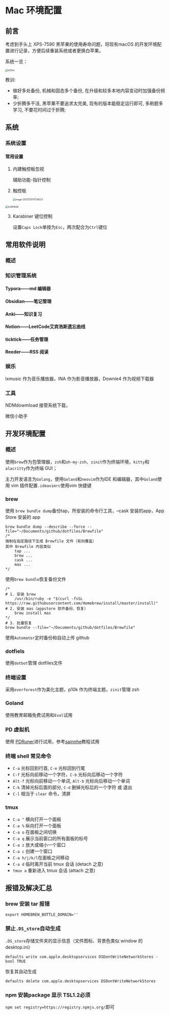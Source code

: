 # Mac 环境配置

## 前言

考虑到手头上 XPS-7590 黑苹果的使用寿命问题，将现有macOS 的开发环境配置进行记录，方便后续重装系统或者更换白苹果。

系统一览：

<img src="https://cdn.jsdelivr.net/gh/flyingchase/Private-Img@master/uPic/IrOAnt.png" alt="IrOAnt" style="zoom:50%;" />

教训:

- 做好多处备份, 机械和固态多个备份, 在升级和较多本地内容变动时加强备份频率;
- 少折腾多干活, 黑苹果不要追求太完美, 现有的版本能稳定运行即可, 多刷题多学习, 不要花时间过于折腾;

## 系统

### 系统设置



#### 常用设置

1. 内建触控板忽视

   辅助功能-指针控制

2. 触控板

   <img src="https://cdn.jsdelivr.net/gh/flyingchase/Private-Img@master/uPic/image-20211215111738321.png" alt="image-20211215111738321" style="zoom:50%;" />

<img src="https://cdn.jsdelivr.net/gh/flyingchase/Private-Img@master/uPic/5mWWsN.png" alt="5mWWsN" style="zoom:50%;" />



3. Karabiner 键位控制

   设置`Caps Lock`单按为`Esc`，两次配合为`Ctrl`键位

   

## 常用软件说明

### 概述



### 知识管理系统

#### Typora——md 编辑器

#### Obsidian——笔记管理

#### Anki——知识复习

#### Notion——LeetCode艾宾浩斯遗忘曲线

#### ticktick——任务管理

#### Reeder——RSS 阅读

### 娱乐

lxmusic 作为音乐播放器，INA 作为影音播放器，Downie4 作为视频下载器

### 工具

NDMdowmload 接管系统下载，

微信小助手

## 开发环境配置

### 概述

使用`brew`作为包管理器，`zsh`和`oh-my-zsh`、`zinit`作为终端环境，`kitty`和`alacritty`作为终端 GUI；

主力开发语言为`Golang`，使用`Goland`和`neovim`作为IDE 和编辑器，其中`Goland`使用 vim 插件配置`.ideavimrc`使用vim 快捷键

### brew

使用 `brew bundle dump`备份tap，所安装的命令行工具，–cask 安装的app，App Store 安装的 app

``` shell
brew bundle dump --describe --force --file="~/Documents/github/dotfiles/Brewfile"
/*
强制在指定路径下生成 Brewfile 文件（有则覆盖）
其中 Brewfile 内容类似
	tap ...
	brew ...
	cask ...
	mas ...
*/
```

使用`brew bundle`恢复备份文件

``` shell
/*
# 1. 安装 brew
	/usr/bin/ruby -e "$(curl -fsSL https://raw.githubusercontent.com/Homebrew/install/master/install)"
# 2. 安装 mas（appstore 软件备份、恢复）
	brew install mas
*/
# 3. 批量恢复
brew bundle --file="~/Documents/github/dotfiles/Brewfile"
```

使用`Automator`定时备份和自动上传 github

### dotfiels

使用`dotbot`管理 dotfiles文件

### 终端设置

采用`everforest`作为美化主题，p10k 作为终端主题，`zinit`管理 zsh

### Goland

使用教育邮箱免费试用和`Eval`试用

### PD 虚拟机

使用 [PDRuner](https://github.com/lihaoyun6/PD-Runner)进行试用，参考[sainnhe](https://www.sainnhe.dev/post/crack-parallels/)教程试用



### 终端 shell 常见命令

- `C-a` 光标回到行首, `C-e` 光标回到行尾
- `C-f` 光标向前移动一个字符，`C-b` 光标向后移动一个字符
- `Alt-f` 光标向前移动一个单词, `Alt-b` 光标向后移动一个单词
- `C-k` 清掉光标后面的部分, `C-d` 删掉光标后的一个字符 或 退出
- `C-l` 相当于 `clear` 命令，清屏

### tmux

- `C-a "` 横向打开一个面板
- `C-a %` 纵向打开一个面板
- `C-a o` 在面板之间切换
- `C-a q` 展示当前窗口的所有面板的标号
- `C-a z` 放大或缩小一个窗口
- `C-a c` 创建一个窗口
- `C-a h/j/k/l`在面板之间移动
- `C-a d` 临时离开当前 tmux 会话 (detach 之意)
- `tmux a` 重新进入 tmux 会话 (attach 之意)

## 报错及解决汇总




### brew 安装 tar 报错

``` shell
export HOMEBREW_BOTTLE_DOMAIN=''
```



### 禁止`.DS_store`自动生成

`.DS_store`存储文件夹的显示信息（文件图标、背景色类似 window 的 desktop.ini）

`defaults write com.apple.desktopservices DSDontWriteNetworkStores -bool TRUE`

恢复其自动生成

`defaults delete com.apple.desktopservices DSDontWriteNetworkStores`





### npm 安装package 显示 TSL1.2必须

`npm set registry=https://registry.npmjs.org/`即可
















































